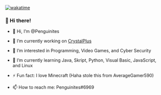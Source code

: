 [![wakatime](https://wakatime.com/badge/user/904ee638-45cb-4ceb-ac91-533d5cfd1075.svg)](https://wakatime.com/@904ee638-45cb-4ceb-ac91-533d5cfd1075)

### 👋 Hi there!

- 👋 Hi, I’m @Penguinites
- 🔭 I’m currently working on [CrystalPlus](https://discord.gg/crystalplus)
- 👀 I’m interested in Programming, Video Games, and Cyber Security
- 🌱 I’m currently learning Java, Skript, Python, Visual Basic, JavaScript, and Linux
- ⚡ Fun fact: I love Minecraft (Haha stole this from AverageGamer590)
- 📫 How to reach me: Penguinites#6969

    <a href="https://discord.com/users/852979622709690438">
        <img alt="My discord" src="https://lanyard.cnrad.dev/api/852979622709690438>
    </a>
</p>
